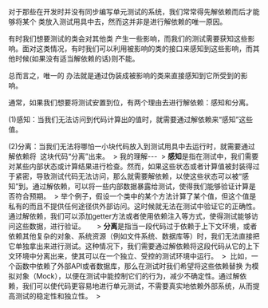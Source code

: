 对于那些在开发时并没有同步编写单元测试的系统，我们常常得先解依赖而后才能够将某个 类放入测试用具中去，然而这并非是进行解依赖的唯一原因。

有时我们想要测试的类会对其他类 产生一些影响，而我们的测试需要获知这些影响。面对这类情况，有时我们可以利用被影响的类的接口来感知到这些影响，而其他时候(如果没有适当解依赖的话)则不能。

总而言之，唯一的 办法就是通过伪装成被影响的类来直接感知到它所受到的影响。

通常，如果我们想要将测试安置到位，有两个理由去进行解依赖：感知和分离。

(1)感知：当我们无法访问到代码计算出的值时，就需要通过解依赖来“感知”这些值。

(2)分离：当我们无法将哪怕一小块代码放入到测试用具中去运行时，就需要通过解依赖将
 这块代码“分离”出来。
 > 我的理解---
 > **感知**是指在测试中，我们需要对某些内部状态或计算结果进行检查。然而，如果这些状态或者计算值被封装得过于紧密，导致测试代码无法访问，那么就需要解依赖，以使这些状态可以被“感知”到。通过解依赖，可以将一些内部数据暴露给测试，使得我们能够验证计算是否符合预期。
 > 举个例子，假设一个类中的某个方法计算了某个值，但这个值是私有的而且不提供任何途径供外部访问。这时候就无法在测试中验证它的正确性。通过解依赖，我们可以添加getter方法或者使用依赖注入等方式，使得测试能够访问这些数据，进行验证。
 
 
 > **分离**是指当一段代码过于依赖于上下文环境，或者依赖其他复杂的对象、系统资源（例如文件系统、数据库等）时，我们无法直接把它单独拿出来进行测试。这种情况下，我们需要通过解依赖将这段代码从它的上下文环境中分离出来，使其可以在一个独立、受控的测试环境中运行。
 > 
 比如，一个函数中依赖了外部API或者数据库，那么在测试时我们希望将这些依赖替换 为模拟对象（Mock），以便在测试中能控制它们的行为，减少不确定性。通过解依赖，我们可以使代码更容易地进行单元测试，不需要真实地依赖外部系统，从而提高测试的稳定性和独立性。
 > 